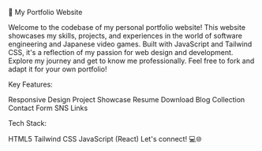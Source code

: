 🚀 My Portfolio Website

Welcome to the codebase of my personal portfolio website! This website showcases my skills, projects, and experiences in the world of software engineering and Japanese video games. Built with JavaScript and Tailwind CSS, it's a reflection of my passion for web design and development. Explore my journey and get to know me professionally. Feel free to fork and adapt it for your own portfolio!


Key Features:

Responsive Design
Project Showcase
Resume Download
Blog Collection
Contact Form
SNS Links


Tech Stack:

HTML5
Tailwind CSS
JavaScript (React)
Let's connect! 💻🌐
